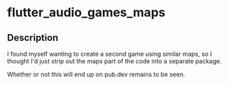 # flutter_audio_games_maps

## Description

I found myself wanting to create a second game using similar maps, so I thought I'd just strip out the maps part of the code into a separate package.

Whether or not this will end up on pub.dev remains to be seen.
